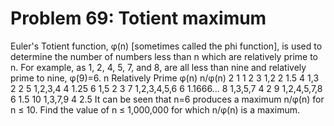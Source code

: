 # Problem 69: Totient maximum
Euler's Totient function, φ(n) \[sometimes called the phi function\], is
used to determine the number of numbers less than n which are relatively
prime to n. For example, as 1, 2, 4, 5, 7, and 8, are all less than nine
and relatively prime to nine, φ(9)=6. n Relatively Prime φ(n) n/φ(n) 2 1
1 2 3 1,2 2 1.5 4 1,3 2 2 5 1,2,3,4 4 1.25 6 1,5 2 3 7 1,2,3,4,5,6 6
1.1666... 8 1,3,5,7 4 2 9 1,2,4,5,7,8 6 1.5 10 1,3,7,9 4 2.5 It can be
seen that n=6 produces a maximum n/φ(n) for n ≤ 10. Find the value of n
≤ 1,000,000 for which n/φ(n) is a maximum.

